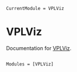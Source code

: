 ```@meta
CurrentModule = VPLViz
```

# VPLViz

Documentation for [VPLViz](https://github.com/AleMorales/VPLViz.jl).

```@index
```

```@autodocs
Modules = [VPLViz]
```
